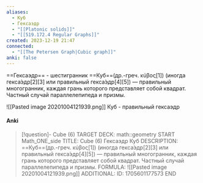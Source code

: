 ```yaml
---
aliases:
  - Куб
  - Гексаэдр
  - "[[Platonic solids]]"
  - "[[519.172.4 Regular Graphs]]"
created: 2023-12-19 21:47
connected:
  - "[[The Petersen Graph|Cubic graph]]"
anki: false
---
```



==Гексаэдр== - шестигранник
==Куб==(др.-греч. κύβος[1]) (иногда гекса́эдр[2][3] или правильный гекса́эдр[4][5]) — правильный многогранник, каждая грань которого представляет собой квадрат. Частный случай параллелепипеда и призмы.

![[Pasted image 20201004121939.png]]
Куб - правильный гексаэдр

#### Anki
> [!question]- Cube (6)
TARGET DECK: math::geometry
START
Math_ONE_side
TITLE: Cube (6)
Гексаэдр Куб 
DESCRIPTION:  ==Куб==(др.-греч. κύβος[1]) (иногда гекса́эдр[2][3] или правильный гекса́эдр[4][5]) — правильный многогранник, каждая грань которого представляет собой квадрат. Частный случай параллелепипеда и призмы.
FORMULA: ![[Pasted image 20201004121939.png]]
ADDITIONAL:
ID: 1705601177573
END